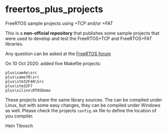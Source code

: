 # freertos_plus_projects

FreeRTOS sample projects using +TCP and/or +FAT

This is a **non-official repository** that publishes some sample projects that were used to develop and test the FreeRTOS+TCP and FreeRTOS+FAT libraries.

Any question can be asked at the [FreeRTOS forum](https://forums.freertos.org)

On 10 Oct 2020: added five Makefile projects:

    plus\sam4e\src
    plus\same70\src
    plus\stm32F40\Src
    plus\stm32F7
    plus\xilinx\RTOSDemo

These projects share the same library sources. The can be compiled under Linux, but with some easy changes, they can be compiled under Windows as well.
Please check the projects `config.mk` file to define the location of you compiler.

Hein Tibosch
